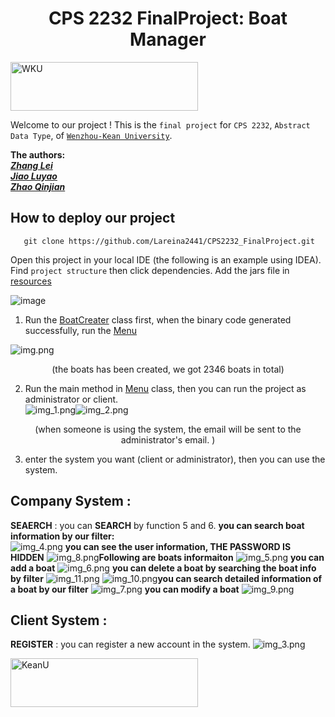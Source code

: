 
<h1 align="center"> CPS 2232 FinalProject: Boat Manager</h1>  
<p align="left"> <a href="https://www.wku.edu.cn/en/" target="_blank" rel="noreferrer"> <img src="https://wku.edu.cn/wp-content/uploads/2016/02/logo_en.png" alt="WKU" width="300" height="78"/> </a> 

Welcome to our project !  This is the `final project` for `CPS 2232`, `Abstract Data Type`, of [`Wenzhou-Kean University`][wku].       
       
**The authors:**   
[***Zhang Lei***][ZL]   
[***Jiao Luyao***][JY]   
[***Zhao Qinjian***][ZJ]

## How to deploy our project

       git clone https://github.com/Lareina2441/CPS2232_FinalProject.git  
Open this project in your local IDE (the following is an example using IDEA).
Find `project structure`  then click dependencies. Add the jars file in [resources](./resources)

![image](https://github.com/Lareina2441/CPS2232_FinalProject/assets/111401870/81bfb7f9-e870-4aef-bf8e-1c4067f3e969)

1. Run the [BoatCreater](./src/boat/BoatCreator.java) class first, when the binary code generated successfully, run the [Menu](./src/backend/Menu.java)

![img.png](resources/img.png)
<p align="center"> (the boats has been created, we got 2346 boats in total)</p>  

2. Run the main method in [Menu](./src/backend/Menu.java)
   class, then you can run the project as administrator or client.  
![img_1.png](resources/img_1.png)![img_2.png](resources/img_2.png)
<p align="center"> (when someone is using the system, the email will be sent to the administrator's email.
)</p>

3. enter the system you want (client or administrator), then you can use the system.
## Company System :
**SEAERCH** : you can **SEARCH** by function 5 and 6.
**you can search boat information by our filter:**  
![img_4.png](resources/img_4.png) **you can see the user information, THE PASSWORD IS HIDDEN**
![img_8.png](resources/img_8.png)**Following are boats informaiton**
![img_5.png](resources/img_5.png) **you can add a boat**
![img_6.png](resources/img_6.png) **you can delete a boat by searching the boat info by filter**
![img_11.png](resources/img_11.png)
![img_10.png](resources/img_10.png)**you can search detailed information of a boat by our filter**
![img_7.png](resources/img_7.png) **you can modify a boat** 
![img_9.png](resources/img_9.png)

## Client System :
**REGISTER** : you can register a new account in the system.
![img_3.png](resources/img_3.png)
<p align="left"> <a href="https://www.kean.edu/" target="_blank" rel="noreferrer"> <img src="https://www.kean.edu/themes/custom/kean/logo.svg" alt="KeanU" width="300" height="78"/> </a> 

[ZL]: https://github.com/Lareina2441
[JY]: https://github.com/GemmaJiao
[ZJ]: https://github.com/AlbertZhaoCA
[wku]: https://www.wku.edu.cn/en/
[DC]: ./src/backend/Datastructure.java
[BC]: ./src/boat/Boat.java
